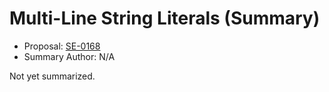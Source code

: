 # Multi-Line String Literals (Summary)

* Proposal: [SE-0168](https://github.com/apple/swift-evolution/blob/main/proposals/0168-multi-line-string-literals.md)
* Summary Author: N/A

Not yet summarized.
